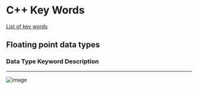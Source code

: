 # C++ Key Words

[List of key words](https://en.cppreference.com/w/cpp/keyword)

## Floating point data types 
### Data Type      Keyword     Description
---
![image](https://github.com/user-attachments/assets/f917ae08-9db5-45b8-8896-9a9f986388db)
